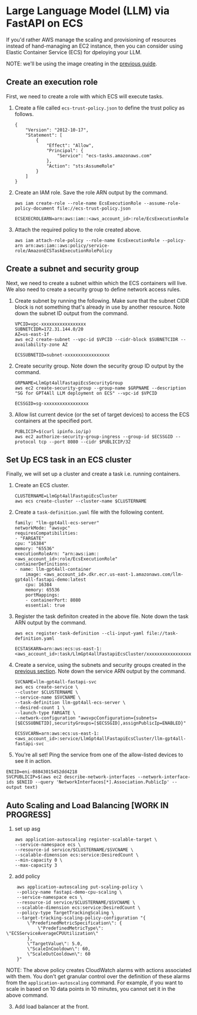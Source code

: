 # Large Language Model (LLM) via FastAPI on ECS

If you'd rather AWS manage the scaling and provisioning of resources instead of hand-managing an EC2 instance, then you can consider using Elastic Container Service (ECS) for dpeloying your LLM.

NOTE: we'll be using the image creating in the [previous guide](./llm-gpt4all-fastapi#package-the-service-into-a-container-image).

## Create an execution role

First, we need to create a role with which ECS will execute tasks.

1. Create a file called `ecs-trust-policy.json` to define the trust policy as follows.
    ```
    {
        "Version": "2012-10-17",
        "Statement": [
            {
                "Effect": "Allow",
                "Principal": {
                    "Service": "ecs-tasks.amazonaws.com"
                },
                "Action": "sts:AssumeRole"
            }
        ]
    }
    ```

2. Create an IAM role. Save the role ARN output by the command.
    ```
    aws iam create-role --role-name EcsExecutionRole --assume-role-policy-document file://ecs-trust-policy.json
    ```
    ```
    ECSEXECROLEARN=arn:aws:iam::<aws_account_id>:role/EcsExecutionRole
    ```

3. Attach the required policy to the role created above.
    ```
    aws iam attach-role-policy --role-name EcsExecutionRole --policy-arn arn:aws:iam::aws:policy/service-role/AmazonECSTaskExecutionRolePolicy
    ```

## Create a subnet and security group

Next, we need to create a subnet within which the ECS containers will live. We also need to create a security group to define network access rules.

1. Create subnet by running the following. Make sure that the subnet CIDR block is not something that's already in use by another resource. Note down the subnet ID output from the command.
    ```
    VPCID=vpc-xxxxxxxxxxxxxxxxx
    SUBNETCIDR=172.31.144.0/20
    AZ=us-east-1f
    aws ec2 create-subnet --vpc-id $VPCID --cidr-block $SUBNETCIDR --availability-zone AZ
    ```
    ```
    ECSSUBNETID=subnet-xxxxxxxxxxxxxxxxx
    ```

2. Create security group. Note down the security group ID output by the command.
    ```
    GRPNAME=LlmGpt4allFastapiEcsSecurityGroup
    aws ec2 create-security-group --group-name $GRPNAME --description "SG for GPT4All LLM deployment on ECS" --vpc-id $VPCID
    ```
    ```
    ECSSGID=sg-xxxxxxxxxxxxxxxxx
    ```

3. Allow list current device (or the set of target devices) to access the ECS containers at the specified port.
    ```
    PUBLICIP=$(curl ipinfo.io/ip)
    aws ec2 authorize-security-group-ingress --group-id $ECSSGID --protocol tcp --port 8080 --cidr $PUBLICIP/32
    ```

## Set Up ECS task in an ECS cluster

Finally, we will set up a cluster and create a task i.e. running containers.

1. Create an ECS cluster.
    ```
    CLUSTERNAME=LlmGpt4allFastapiEcsCluster
    aws ecs create-cluster --cluster-name $CLUSTERNAME
    ```

1. Create a `task-definition.yaml` file with the following content.
    ```
    family: "llm-gpt4all-ecs-server"
    networkMode: "awsvpc"
    requiresCompatibilities:
    - "FARGATE"
    cpu: "16384"
    memory: "65536"
    executionRoleArn: "arn:aws:iam::<aws_account_id>:role/EcsExecutionRole"
    containerDefinitions:
    - name: llm-gpt4all-container
        image: <aws_account_id>.dkr.ecr.us-east-1.amazonaws.com/llm-gpt4all-fastapi-demo:latest
        cpu: 16384
        memory: 65536
        portMappings:
        - containerPort: 8080
        essential: true
    ```

2. Register the task definiton created in the above file. Note down the task ARN output by the command.
    ```
    aws ecs register-task-definition --cli-input-yaml file://task-definition.yaml
    ```
    ```
    ECSTASKARN=arn:aws:ecs:us-east-1:<aws_account_id>:task/LlmGpt4allFastapiEcsCluster/xxxxxxxxxxxxxxxxxxxxxxxxxxxxxxxx
    ```

3. Create a service, using the subnets and security groups created in the [previous section](#create-a-subnet-and-security-group). Note down the service ARN output by the command.
    ```
    SVCNAME=llm-gpt4all-fastapi-svc
    aws ecs create-service \
    --cluster $CLUSTERNAME \
    --service-name $SVCNAME \
    --task-definition llm-gpt4all-ecs-server \
    --desired-count 1 \
    --launch-type FARGATE \
    --network-configuration "awsvpcConfiguration={subnets=[$ECSSUBNETID],securityGroups=[$ECSSGID],assignPublicIp=ENABLED}"
    ```
    ```
    ECSSVCARN=arn:aws:ecs:us-east-1:<aws_account_id>:service/LlmGpt4allFastapiEcsCluster/llm-gpt4all-fastapi-svc
    ```

4. You're all set! Ping the service from one of the allow-listed devices to see it in action.
```
ENIID=eni-08843015452dd4218
SVCPUBLICIP=$(aws ec2 describe-network-interfaces --network-interface-ids $ENIID --query 'NetworkInterfaces[*].Association.PublicIp' --output text)
```

## Auto Scaling and Load Balancing [WORK IN PROGRESS]

1. set up asg
    ```
    aws application-autoscaling register-scalable-target \
    --service-namespace ecs \
    --resource-id service/$CLUSTERNAME/$SVCNAME \
    --scalable-dimension ecs:service:DesiredCount \
    --min-capacity 0 \
    --max-capacity 3
    ```

2. add policy
```
    aws application-autoscaling put-scaling-policy \
    --policy-name fastapi-demo-cpu-scaling \
    --service-namespace ecs \
    --resource-id service/$CLUSTERNAME/$SVCNAME \
    --scalable-dimension ecs:service:DesiredCount \
    --policy-type TargetTrackingScaling \
    --target-tracking-scaling-policy-configuration "{
        \"PredefinedMetricSpecification\": {
            \"PredefinedMetricType\": \"ECSServiceAverageCPUUtilization\"
        },
        \"TargetValue\": 5.0,
        \"ScaleInCooldown\": 60,
        \"ScaleOutCooldown\": 60
    }"
```
NOTE: The above policy creates CloudWatch alarms with actions associated with them. You don't get granular control over the definition of these alarms from the `application-autoscaling` command. For example, if you want to scale in based on 10 data points in 10 minutes, you cannot set it in the above command.

3. Add load balancer at the front.
